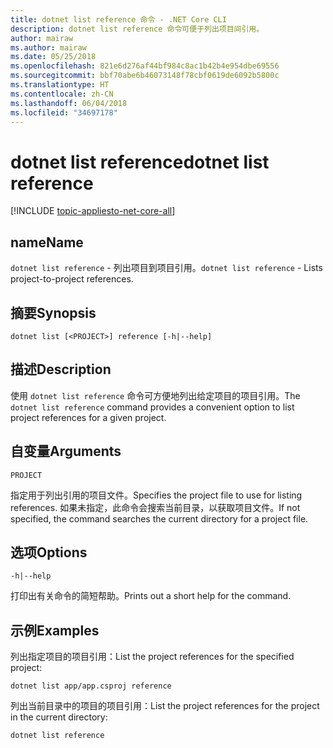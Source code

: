 ```yaml
---
title: dotnet list reference 命令 - .NET Core CLI
description: dotnet list reference 命令可便于列出项目间引用。
author: mairaw
ms.author: mairaw
ms.date: 05/25/2018
ms.openlocfilehash: 821e6d276af44bf984c8ac1b42b4e954dbe69556
ms.sourcegitcommit: bbf70abe6b46073148f78cbf0619de6092b5800c
ms.translationtype: HT
ms.contentlocale: zh-CN
ms.lasthandoff: 06/04/2018
ms.locfileid: "34697178"
---
```

# <a name="dotnet-list-reference"></a><span data-ttu-id="91e99-103">dotnet list reference</span><span class="sxs-lookup"><span data-stu-id="91e99-103">dotnet list reference</span></span>

[!INCLUDE [topic-appliesto-net-core-all](../../../includes/topic-appliesto-net-core-all.md)]

## <a name="name"></a><span data-ttu-id="91e99-104">name</span><span class="sxs-lookup"><span data-stu-id="91e99-104">Name</span></span>

<span data-ttu-id="91e99-105">`dotnet list reference` - 列出项目到项目引用。</span><span class="sxs-lookup"><span data-stu-id="91e99-105">`dotnet list reference` - Lists project-to-project references.</span></span>

## <a name="synopsis"></a><span data-ttu-id="91e99-106">摘要</span><span class="sxs-lookup"><span data-stu-id="91e99-106">Synopsis</span></span>

`dotnet list [<PROJECT>] reference [-h|--help]`

## <a name="description"></a><span data-ttu-id="91e99-107">描述</span><span class="sxs-lookup"><span data-stu-id="91e99-107">Description</span></span>

<span data-ttu-id="91e99-108">使用 `dotnet list reference` 命令可方便地列出给定项目的项目引用。</span><span class="sxs-lookup"><span data-stu-id="91e99-108">The `dotnet list reference` command provides a convenient option to list project references for a given project.</span></span>

## <a name="arguments"></a><span data-ttu-id="91e99-109">自变量</span><span class="sxs-lookup"><span data-stu-id="91e99-109">Arguments</span></span>

`PROJECT`

<span data-ttu-id="91e99-110">指定用于列出引用的项目文件。</span><span class="sxs-lookup"><span data-stu-id="91e99-110">Specifies the project file to use for listing references.</span></span> <span data-ttu-id="91e99-111">如果未指定，此命令会搜索当前目录，以获取项目文件。</span><span class="sxs-lookup"><span data-stu-id="91e99-111">If not specified, the command searches the current directory for a project file.</span></span>

## <a name="options"></a><span data-ttu-id="91e99-112">选项</span><span class="sxs-lookup"><span data-stu-id="91e99-112">Options</span></span>

`-h|--help`

<span data-ttu-id="91e99-113">打印出有关命令的简短帮助。</span><span class="sxs-lookup"><span data-stu-id="91e99-113">Prints out a short help for the command.</span></span>

## <a name="examples"></a><span data-ttu-id="91e99-114">示例</span><span class="sxs-lookup"><span data-stu-id="91e99-114">Examples</span></span>

<span data-ttu-id="91e99-115">列出指定项目的项目引用：</span><span class="sxs-lookup"><span data-stu-id="91e99-115">List the project references for the specified project:</span></span>

`dotnet list app/app.csproj reference`

<span data-ttu-id="91e99-116">列出当前目录中的项目的项目引用：</span><span class="sxs-lookup"><span data-stu-id="91e99-116">List the project references for the project in the current directory:</span></span>

`dotnet list reference`